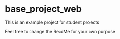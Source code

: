 # base_project_web
This is an example project for student projects

Feel free to change the ReadMe for your own purpose

